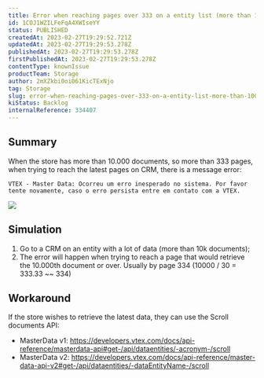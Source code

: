 ```yaml
---
title: Error when reaching pages over 333 on a entity list (more than 10.000 documents)
id: 1COJ1WZILFeFqA4XWIseYY
status: PUBLISHED
createdAt: 2023-02-27T19:29:52.721Z
updatedAt: 2023-02-27T19:29:53.278Z
publishedAt: 2023-02-27T19:29:53.278Z
firstPublishedAt: 2023-02-27T19:29:53.278Z
contentType: knownIssue
productTeam: Storage
author: 2mXZkbi0oi061KicTExNjo
tag: Storage
slug: error-when-reaching-pages-over-333-on-a-entity-list-more-than-10000-documents
kiStatus: Backlog
internalReference: 334407
---
```


## Summary


When the store has more than 10.000 documents, so more than 333 pages, when trying to reach the latest pages on CRM, there is a message error:

    VTEX - Master Data: Ocorreu um erro inesperado no sistema. Por favor tente novamente, caso o erro persista entre em contato com a VTEX.

 ![](https://vtexhelp.zendesk.com/attachments/token/5wXQPX2etczf6IiyzGFLAtIvp/?name=inline1653316518.png)


##

## Simulation



1. Go to a CRM on an entity with a lot of data (more than 10k documents);
2. The error will happen when trying to reach a page that would retrieve the 10.000th document or over. Usually by page 334 (10000 / 30 = 333.33 ~~ 334)


##

## Workaround


If the store wishes to retrieve the latest data, they can use the Scroll documents API:

- MasterData v1: https://developers.vtex.com/docs/api-reference/masterdata-api#get-/api/dataentities/-acronym-/scroll
- MasterData v2: https://developers.vtex.com/docs/api-reference/master-data-api-v2#get-/api/dataentities/-dataEntityName-/scroll


